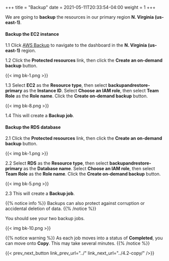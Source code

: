 +++
title = "Backup"
date =  2021-05-11T20:33:54-04:00
weight = 1
+++

We are going to **backup** the resources in our primary region **N. Virginia (us-east-1)**.

#### Backup the EC2 instance

1.1 Click [AWS Backup](https://us-east-1.console.aws.amazon.com/backup/home?region=us-east-1#/) to navigate to the dashboard in the **N. Virginia (us-east-1)** region.

1.2 Click the **Protected resources** link, then click the **Create an on-demand backup** button.

{{< img bk-1.png >}}

1.3 Select **EC2** as the **Resource type**, then select **backupandrestore-primary** as the **Instance ID**.  Select **Choose an IAM role**, then select **Team Role** as the **Role name**. Click the **Create on-demand backup** button.

{{< img bk-8.png >}}

1.4 This will create a **Backup job**.

#### Backup the RDS database

2.1 Click the **Protected resources** link, then click the **Create an on-demand backup** button.

{{< img bk-1.png >}}

2.2 Select **RDS** as the **Resource type**, then select **backupandrestore-primary** as the **Database name**. Select **Choose an IAM role**, then select **Team Role** as the **Role name**. Click the **Create on-demand backup** button.

{{< img bk-5.png >}}

2.3 This will create a **Backup job**.

{{% notice info %}}
Backups can also protect against corruption or accidental deletion of data.
{{% /notice %}}

You should see your two backup jobs.  

{{< img bk-10.png >}}

{{% notice warning %}}
As each job moves into a status of **Completed**, you can move onto **Copy**. This may take several minutes.
{{% /notice %}}

{{< prev_next_button link_prev_url="../" link_next_url="../4.2-copy/" />}}